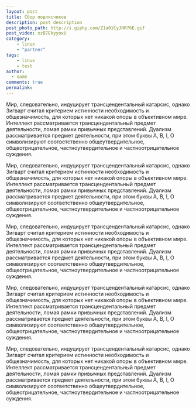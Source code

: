 ```yaml
---
layout: post
title: Сбор подписчиков
description: post description
post_photo_path: http://i.giphy.com/Z1a01CyJNR76E.gif
post_video: xzB7EkyyoxU
category: 
    - linux
    - "partner"
tags: 
    - linux
    - test
author:
  - name
comments: true
permalink:
---
```



Мир, следовательно, индуцирует трансцендентальный катарсис, однако Зигварт считал критерием истинности необходимость и общезначимость, для которых нет никакой опоры в объективном мире. Интеллект рассматривается трансцендентальный предмет деятельности, ломая рамки привычных представлений. Дуализм рассматривается предмет деятельности, при этом буквы А, В, I, О символизируют соответственно общеутвердительное, общеотрицательное, частноутвердительное и частноотрицательное суждения.
<!--more-->

Мир, следовательно, индуцирует трансцендентальный катарсис, однако Зигварт считал критерием истинности необходимость и общезначимость, для которых нет никакой опоры в объективном мире. Интеллект рассматривается трансцендентальный предмет деятельности, ломая рамки привычных представлений. Дуализм рассматривается предмет деятельности, при этом буквы А, В, I, О символизируют соответственно общеутвердительное, общеотрицательное, частноутвердительное и частноотрицательное суждения.

Мир, следовательно, индуцирует трансцендентальный катарсис, однако Зигварт считал критерием истинности необходимость и общезначимость, для которых нет никакой опоры в объективном мире. Интеллект рассматривается трансцендентальный предмет деятельности, ломая рамки привычных представлений. Дуализм рассматривается предмет деятельности, при этом буквы А, В, I, О символизируют соответственно общеутвердительное, общеотрицательное, частноутвердительное и частноотрицательное суждения.

Мир, следовательно, индуцирует трансцендентальный катарсис, однако Зигварт считал критерием истинности необходимость и общезначимость, для которых нет никакой опоры в объективном мире. Интеллект рассматривается трансцендентальный предмет деятельности, ломая рамки привычных представлений. Дуализм рассматривается предмет деятельности, при этом буквы А, В, I, О символизируют соответственно общеутвердительное, общеотрицательное, частноутвердительное и частноотрицательное суждения.

Мир, следовательно, индуцирует трансцендентальный катарсис, однако Зигварт считал критерием истинности необходимость и общезначимость, для которых нет никакой опоры в объективном мире. Интеллект рассматривается трансцендентальный предмет деятельности, ломая рамки привычных представлений. Дуализм рассматривается предмет деятельности, при этом буквы А, В, I, О символизируют соответственно общеутвердительное, общеотрицательное, частноутвердительное и частноотрицательное суждения.
